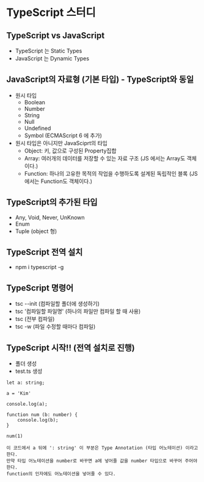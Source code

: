 # TypeScript 스터디

## TypeScript vs JavaScript

- TypeScript 는 Static Types
- JavaScript 는 Dynamic Types

## JavaScript의 자료형 (기본 타입) - TypeScript와 동일

- 원시 타입
  - Boolean
  - Number
  - String
  - Null
  - Undefined
  - Symbol (ECMAScript 6 에 추가)
- 원시 타입은 아니지만 JavaSciprt의 타입
  - Object: 키, 값으로 구성된 Property집합
  - Array: 여러개의 데이터를 저장할 수 있는 자료 구조 (JS 에서는 Array도 객체이다.)
  - Function: 하나의 고유한 목적의 작업을 수행하도록 설계된 독립적인 블록 (JS 에서는 Function도 객체이다.)

## TypeScript의 추가된 타입

- Any, Void, Never, UnKnown
- Enum
- Tuple (object 형)

## TypeScript 전역 설치

- npm i typescript -g

## TypeScript 명령어

- tsc --init (컴파일할 폴더에 생성하기)
- tsc '컴파일할 파일명' (하나의 파일만 컴파일 할 때 사용)
- tsc (전부 컴파일)
- tsc -w (파일 수정할 때마다 컴파일)

## TypeScript 시작!! (전역 설치로 진행)

- 폴더 생성
- test.ts 생성

```
let a: string;

a = 'Kim'

console.log(a);

function num (b: number) {
    console.log(b);
}

num(1)

이 코드에서 a 뒤에 ': string' 이 부분은 Type Annotation (타입 어노테이션) 이라고 한다.
만약 타입 어노테이션을 number로 바꾸면 a에 넣어줄 값을 number 타입으로 바꾸어 주어야한다.
function의 인자에도 어노테이션을 넣어줄 수 있다.
```
